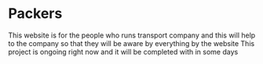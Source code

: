 # Packers
This website is for the people who runs transport company and this will help to the company so that they will be aware by everything by the website
This project is ongoing right now and it will be completed with in some days
